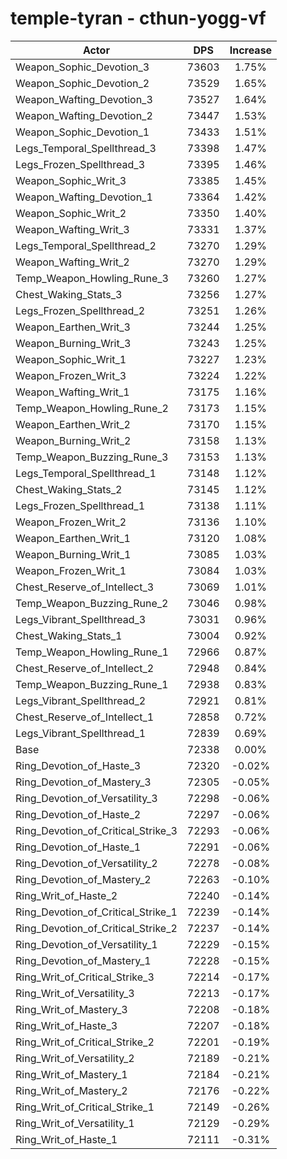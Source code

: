 # temple-tyran - cthun-yogg-vf
| Actor | DPS | Increase |
|---|:---:|:---:|
|Weapon_Sophic_Devotion_3|73603|1.75%|
|Weapon_Sophic_Devotion_2|73529|1.65%|
|Weapon_Wafting_Devotion_3|73527|1.64%|
|Weapon_Wafting_Devotion_2|73447|1.53%|
|Weapon_Sophic_Devotion_1|73433|1.51%|
|Legs_Temporal_Spellthread_3|73398|1.47%|
|Legs_Frozen_Spellthread_3|73395|1.46%|
|Weapon_Sophic_Writ_3|73385|1.45%|
|Weapon_Wafting_Devotion_1|73364|1.42%|
|Weapon_Sophic_Writ_2|73350|1.40%|
|Weapon_Wafting_Writ_3|73331|1.37%|
|Legs_Temporal_Spellthread_2|73270|1.29%|
|Weapon_Wafting_Writ_2|73270|1.29%|
|Temp_Weapon_Howling_Rune_3|73260|1.27%|
|Chest_Waking_Stats_3|73256|1.27%|
|Legs_Frozen_Spellthread_2|73251|1.26%|
|Weapon_Earthen_Writ_3|73244|1.25%|
|Weapon_Burning_Writ_3|73243|1.25%|
|Weapon_Sophic_Writ_1|73227|1.23%|
|Weapon_Frozen_Writ_3|73224|1.22%|
|Weapon_Wafting_Writ_1|73175|1.16%|
|Temp_Weapon_Howling_Rune_2|73173|1.15%|
|Weapon_Earthen_Writ_2|73170|1.15%|
|Weapon_Burning_Writ_2|73158|1.13%|
|Temp_Weapon_Buzzing_Rune_3|73153|1.13%|
|Legs_Temporal_Spellthread_1|73148|1.12%|
|Chest_Waking_Stats_2|73145|1.12%|
|Legs_Frozen_Spellthread_1|73138|1.11%|
|Weapon_Frozen_Writ_2|73136|1.10%|
|Weapon_Earthen_Writ_1|73120|1.08%|
|Weapon_Burning_Writ_1|73085|1.03%|
|Weapon_Frozen_Writ_1|73084|1.03%|
|Chest_Reserve_of_Intellect_3|73069|1.01%|
|Temp_Weapon_Buzzing_Rune_2|73046|0.98%|
|Legs_Vibrant_Spellthread_3|73031|0.96%|
|Chest_Waking_Stats_1|73004|0.92%|
|Temp_Weapon_Howling_Rune_1|72966|0.87%|
|Chest_Reserve_of_Intellect_2|72948|0.84%|
|Temp_Weapon_Buzzing_Rune_1|72938|0.83%|
|Legs_Vibrant_Spellthread_2|72921|0.81%|
|Chest_Reserve_of_Intellect_1|72858|0.72%|
|Legs_Vibrant_Spellthread_1|72839|0.69%|
|Base|72338|0.00%|
|Ring_Devotion_of_Haste_3|72320|-0.02%|
|Ring_Devotion_of_Mastery_3|72305|-0.05%|
|Ring_Devotion_of_Versatility_3|72298|-0.06%|
|Ring_Devotion_of_Haste_2|72297|-0.06%|
|Ring_Devotion_of_Critical_Strike_3|72293|-0.06%|
|Ring_Devotion_of_Haste_1|72291|-0.06%|
|Ring_Devotion_of_Versatility_2|72278|-0.08%|
|Ring_Devotion_of_Mastery_2|72263|-0.10%|
|Ring_Writ_of_Haste_2|72240|-0.14%|
|Ring_Devotion_of_Critical_Strike_1|72239|-0.14%|
|Ring_Devotion_of_Critical_Strike_2|72237|-0.14%|
|Ring_Devotion_of_Versatility_1|72229|-0.15%|
|Ring_Devotion_of_Mastery_1|72228|-0.15%|
|Ring_Writ_of_Critical_Strike_3|72214|-0.17%|
|Ring_Writ_of_Versatility_3|72213|-0.17%|
|Ring_Writ_of_Mastery_3|72208|-0.18%|
|Ring_Writ_of_Haste_3|72207|-0.18%|
|Ring_Writ_of_Critical_Strike_2|72201|-0.19%|
|Ring_Writ_of_Versatility_2|72189|-0.21%|
|Ring_Writ_of_Mastery_1|72184|-0.21%|
|Ring_Writ_of_Mastery_2|72176|-0.22%|
|Ring_Writ_of_Critical_Strike_1|72149|-0.26%|
|Ring_Writ_of_Versatility_1|72129|-0.29%|
|Ring_Writ_of_Haste_1|72111|-0.31%|
